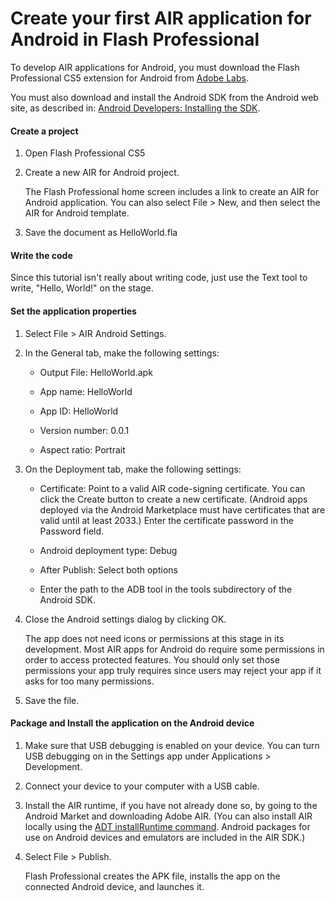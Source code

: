 # Create your first AIR application for Android in Flash Professional

<div>

To develop AIR applications for Android, you must download the Flash
Professional CS5 extension for Android from [Adobe Labs](http://labs.adobe.com).

You must also download and install the Android SDK from the Android web site, as
described in:
[Android Developers: Installing the SDK](http://developer.android.com/sdk/installing.html).

<div>

#### Create a project

1.  Open Flash Professional CS5

2.  Create a new AIR for Android project.

    The Flash Professional home screen includes a link to create an AIR for
    Android application. You can also select File \> New, and then select the
    AIR for Android template.

3.  Save the document as HelloWorld.fla

</div>

<div>

#### Write the code

Since this tutorial isn't really about writing code, just use the Text tool to
write, "Hello, World!" on the stage.

</div>

<div>

#### Set the application properties

1.  Select File \> AIR Android Settings.

2.  In the General tab, make the following settings:

    - Output File: HelloWorld.apk

    - App name: HelloWorld

    - App ID: HelloWorld

    - Version number: 0.0.1

    - Aspect ratio: Portrait

3.  On the Deployment tab, make the following settings:

    - Certificate: Point to a valid AIR code-signing certificate. You can click
      the Create button to create a new certificate. (Android apps deployed via
      the Android Marketplace must have certificates that are valid until at
      least 2033.) Enter the certificate password in the Password field.

    - Android deployment type: Debug

    - After Publish: Select both options

    - Enter the path to the ADB tool in the tools subdirectory of the Android
      SDK.

4.  Close the Android settings dialog by clicking OK.

    The app does not need icons or permissions at this stage in its development.
    Most AIR apps for Android do require some permissions in order to access
    protected features. You should only set those permissions your app truly
    requires since users may reject your app if it asks for too many
    permissions.

5.  Save the file.

</div>

<div>

#### Package and Install the application on the Android device

1.  Make sure that USB debugging is enabled on your device. You can turn USB
    debugging on in the Settings app under Applications \> Development.

2.  Connect your device to your computer with a USB cable.

3.  Install the AIR runtime, if you have not already done so, by going to the
    Android Market and downloading Adobe AIR. (You can also install AIR locally
    using the
    [ADT installRuntime command](WS901d38e593cd1bac1e63e3d128fc240122-7ff6.html).
    Android packages for use on Android devices and emulators are included in
    the AIR SDK.)

4.  Select File \> Publish.

    Flash Professional creates the APK file, installs the app on the connected
    Android device, and launches it.

</div>

</div>

<div>

<div>



</div>

</div>
